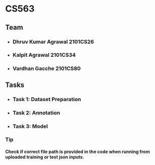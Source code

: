 # CS563
## Team
- ### Dhruv Kumar Agrawal 2101CS26
- ### Kalpit Agrawal 2101CS34
- ### Vardhan Gacche 2101CS80

## Tasks
- ### Task 1: Dataset Preparation
- ### Task 2: Annotation
- ### Task 3: Model

### Tip
#### Check if correct file path is provided in the code when running from uploaded training or test json inputs.
